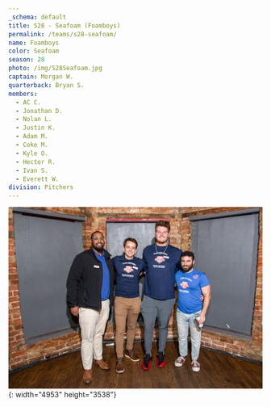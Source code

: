 ```yaml
---
_schema: default
title: S28 - Seafoam (Foamboys)
permalink: /teams/s28-seafoam/
name: Foamboys
color: Seafoam
season: 28
photo: /img/S28Seafoam.jpg
captain: Morgan W.
quarterback: Bryan S.
members:
  - AC C.
  - Jonathan D.
  - Nolan L.
  - Justin K.
  - Adam M.
  - Coke M.
  - Kyle O.
  - Hector R.
  - Ivan S.
  - Everett W.
division: Pitchers
---
```

![](/img/da2-7066.jpg){: width="4953" height="3538"}